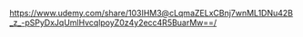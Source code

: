 https://www.udemy.com/share/103IHM3@cLqmaZELxCBnj7wnML1DNu42B_z_-pSPyDxJqUmlHvcqlpoyZ0z4y2ecc4R5BuarMw==/
